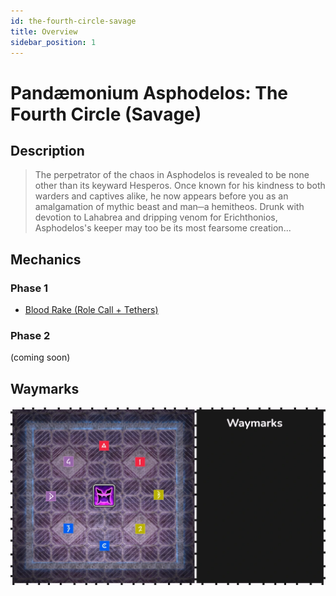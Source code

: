 ```yaml
---
id: the-fourth-circle-savage
title: Overview
sidebar_position: 1
---
```

# Pandæmonium Asphodelos: The Fourth Circle (Savage)

## Description
>The perpetrator of the chaos in Asphodelos is revealed to be none other than its keyward Hesperos. Once known for his kindness to both warders and captives alike, he now appears before you as an amalgamation of mythic beast and man─a hemitheos. Drunk with devotion to Lahabrea and dripping venom for Erichthonios, Asphodelos's keeper may too be its most fearsome creation... 

## Mechanics
### Phase 1
- [Blood Rake (Role Call + Tethers)](./blood-rake.md)

### Phase 2
(coming soon)


## Waymarks
![Waymarks](/img/pandaemonium-asphodelos/the-fourth-circle/waymarks.webp)
